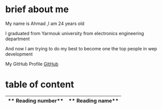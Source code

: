 # brief about me

My name is Ahmad ,I am 24 years old

I graduated from Yarmouk university from electronics engineering department

And now I am trying to do my best to become one the top people in wep development

My GitHub Profile [GitHub](https://github.com/ahmadalasaad)

# table of content 

** Reading number** | ** Reading name**
------------------- | ----------------


